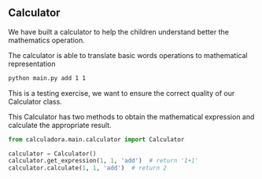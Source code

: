 ## Calculator
We have built a calculator to help the children understand better the mathematics operation. 

The calculator is able to translate basic words operations to mathematical representation

```bash
python main.py add 1 1
```


This is a testing exercise, we want to ensure the correct quality of our Calculator class. 

This Calculator has two methods to obtain the mathematical expression and calculate the appropriate result.

```python
from calculadora.main.calculator import Calculator

calculator = Calculator()
calculator.get_expression(1, 1, 'add')  # return '1+1'
calculator.calculate(1, 1, 'add')  # return 2
```